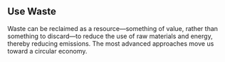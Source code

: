 ## Use Waste

Waste can be reclaimed as a resource—something of value, rather than something to discard—to reduce the use of raw materials and energy, thereby reducing emissions. The most advanced approaches move us toward a circular economy.
